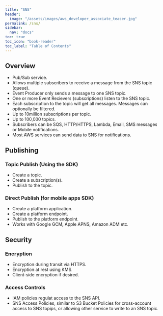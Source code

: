 ```yaml
---
title: "SNS"
header:
  image: "/assets/images/aws_developer_associate_teaser.jpg"
permalink: /sns/
sidebar:
  nav: "docs"
toc: true
toc_icon: "book-reader"
toc_label: "Table of Contents"
---
```


## Overview

- Pub/Sub service.
- Allows multiple subscribers to receive a message from the SNS topic (queue).
- Event Producer only sends a message to one SNS topic.
- One or more Event Recievers (subscriptions) listen to the SNS topic.
- Each subscription to the topic will get all messages. Messages can optionally be filtered.
- Up to 10million subscriptions per topic.
- Up to 100,000 topics.
- Subscribers can be SQS, HTTP/HTTPS, Lambda, Email, SMS messages or Mobile notifications.
- Most AWS services can send data to SNS for notifications.

## Publishing

### Topic Publish (Using the SDK)

- Create a topic.
- Create a subscription(s).
- Publish to the topic.

### Direct Publish (for mobile apps SDK)

- Create a platform application.
- Create a platform endpoint.
- Publish to the platform endpoint.
- Works with Google GCM, Apple APNS, Amazon ADM etc.


## Security

### Encryption

- Encryption during transit via HTTPS.
- Encryption at rest using KMS.
- Client-side encryption if desired.


### Access Controls

- IAM policies regulat access to the SNS API.
- SNS Access Policies, similar to S3 Bucket Policies for cross-account access to SNS topips, or allowing other service to write to an SNS topic.

